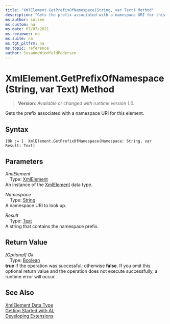 ```yaml
---
title: "XmlElement.GetPrefixOfNamespace(String, var Text) Method"
description: "Gets the prefix associated with a namespace URI for this element."
ms.author: solsen
ms.custom: na
ms.date: 07/07/2021
ms.reviewer: na
ms.suite: na
ms.tgt_pltfrm: na
ms.topic: reference
author: SusanneWindfeldPedersen
---
```

[//]: # (START>DO_NOT_EDIT)
[//]: # (IMPORTANT:Do not edit any of the content between here and the END>DO_NOT_EDIT.)
[//]: # (Any modifications should be made in the .xml files in the ModernDev repo.)
# XmlElement.GetPrefixOfNamespace(String, var Text) Method
> **Version**: _Available or changed with runtime version 1.0._

Gets the prefix associated with a namespace URI for this element.


## Syntax
```AL
[Ok := ]  XmlElement.GetPrefixOfNamespace(Namespace: String, var Result: Text)
```
## Parameters
*XmlElement*  
&emsp;Type: [XmlElement](xmlelement-data-type.md)  
An instance of the [XmlElement](xmlelement-data-type.md) data type.  

*Namespace*  
&emsp;Type: [String](../string/string-data-type.md)  
A namespace URI to look up.
        
*Result*  
&emsp;Type: [Text](../text/text-data-type.md)  
A string that contains the namespace prefix.  


## Return Value
*[Optional] Ok*  
&emsp;Type: [Boolean](../boolean/boolean-data-type.md)  
**true** if the operation was successful; otherwise **false**.   If you omit this optional return value and the operation does not execute successfully, a runtime error will occur.  


[//]: # (IMPORTANT: END>DO_NOT_EDIT)
## See Also
[XmlElement Data Type](xmlelement-data-type.md)  
[Getting Started with AL](../../devenv-get-started.md)  
[Developing Extensions](../../devenv-dev-overview.md)